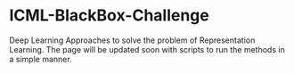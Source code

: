 # ICML-BlackBox-Challenge
Deep Learning Approaches to solve the problem of Representation Learning. 
The page will be updated soon with scripts to run the methods in a simple manner.
